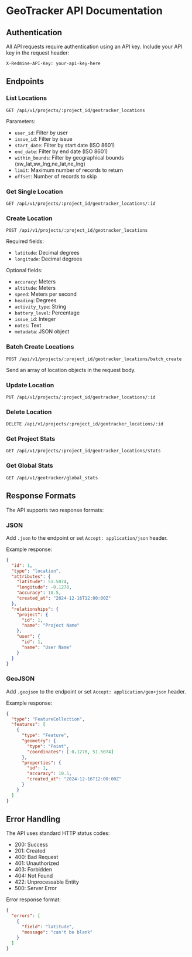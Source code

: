 # GeoTracker API Documentation

## Authentication

All API requests require authentication using an API key. Include your API key in the request header:

```
X-Redmine-API-Key: your-api-key-here
```

## Endpoints

### List Locations

```
GET /api/v1/projects/:project_id/geotracker_locations
```

Parameters:
- `user_id`: Filter by user
- `issue_id`: Filter by issue
- `start_date`: Filter by start date (ISO 8601)
- `end_date`: Filter by end date (ISO 8601)
- `within_bounds`: Filter by geographical bounds (sw_lat,sw_lng,ne_lat,ne_lng)
- `limit`: Maximum number of records to return
- `offset`: Number of records to skip

### Get Single Location

```
GET /api/v1/projects/:project_id/geotracker_locations/:id
```

### Create Location

```
POST /api/v1/projects/:project_id/geotracker_locations
```

Required fields:
- `latitude`: Decimal degrees
- `longitude`: Decimal degrees

Optional fields:
- `accuracy`: Meters
- `altitude`: Meters
- `speed`: Meters per second
- `heading`: Degrees
- `activity_type`: String
- `battery_level`: Percentage
- `issue_id`: Integer
- `notes`: Text
- `metadata`: JSON object

### Batch Create Locations

```
POST /api/v1/projects/:project_id/geotracker_locations/batch_create
```

Send an array of location objects in the request body.

### Update Location

```
PUT /api/v1/projects/:project_id/geotracker_locations/:id
```

### Delete Location

```
DELETE /api/v1/projects/:project_id/geotracker_locations/:id
```

### Get Project Stats

```
GET /api/v1/projects/:project_id/geotracker_locations/stats
```

### Get Global Stats

```
GET /api/v1/geotracker/global_stats
```

## Response Formats

The API supports two response formats:

### JSON

Add `.json` to the endpoint or set `Accept: application/json` header.

Example response:
```json
{
  "id": 1,
  "type": "location",
  "attributes": {
    "latitude": 51.5074,
    "longitude": -0.1278,
    "accuracy": 10.5,
    "created_at": "2024-12-16T12:00:00Z"
  },
  "relationships": {
    "project": {
      "id": 1,
      "name": "Project Name"
    },
    "user": {
      "id": 1,
      "name": "User Name"
    }
  }
}
```

### GeoJSON

Add `.geojson` to the endpoint or set `Accept: application/geo+json` header.

Example response:
```json
{
  "type": "FeatureCollection",
  "features": [
    {
      "type": "Feature",
      "geometry": {
        "type": "Point",
        "coordinates": [-0.1278, 51.5074]
      },
      "properties": {
        "id": 1,
        "accuracy": 10.5,
        "created_at": "2024-12-16T12:00:00Z"
      }
    }
  ]
}
```

## Error Handling

The API uses standard HTTP status codes:

- 200: Success
- 201: Created
- 400: Bad Request
- 401: Unauthorized
- 403: Forbidden
- 404: Not Found
- 422: Unprocessable Entity
- 500: Server Error

Error response format:
```json
{
  "errors": [
    {
      "field": "latitude",
      "message": "can't be blank"
    }
  ]
}
```
